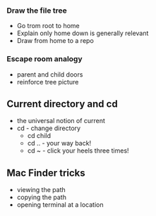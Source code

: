 ### Draw the file tree

* Go trom root to home
* Explain only home down is generally relevant
* Draw from home to a repo
 
### Escape room analogy

* parent and child doors
* reinforce tree picture
## Current directory and cd

* the universal notion of current
* cd - change directory
  - cd child
  - cd .. - your way back!
  - cd ~ - click your heels three times!

## Mac Finder tricks

* viewing the path
* copying the path
* opening terminal at a location
